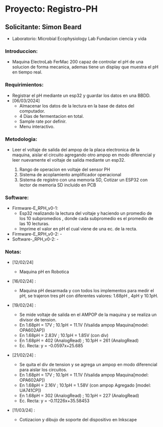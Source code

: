 # Proyecto: Registro-PH
## Solicitante: Simon Beard
- Laboratorio: Microbial Ecophysiology Lab Fundacion ciencia y vida

### Introduccion: 
- Maquina ElectroLab FerMac 200 capaz de controlar el pH de una solucion de forma mecanica, ademas tiene un display que muestra el pH en tiempo real.

### Requirimientos: 
- Registrar el pH mediante un esp32 y guardar los datos en una BBDD.
- [06/03/2024]
	- Almacenar los datos de la lectura en la base de datos del computador.
	- 4 Dias de fermentacion en total.
	- Sample rate por definir.
	- Menu interactivo.

### Metodologia: 
- Leer el voltaje de salida del ampop de la placa electronica de la maquina, aislar el circuito agregando otro ampop en modo diferencial y leer nuevamente el voltaje de salida mediante un esp32.

  1) Rango de operacion en voltaje del sensor PH
  2) Sistema de acoplamiento amplificador operacional
  3) Sistema de registro con una memoria SD, Cotizar un ESP32 con lector de memoria SD incluido en PCB

### Software: 
- Firmware-E_RPH_v0-1:
	- Esp32 realizando la lectura del voltaje y haciendo un promedio de los 10 subpromedios , donde cada subpromedio es el promedio de las 10 lecturas.
	- Imprime el valor en pH el cual viene de una ec. de la recta.
- Firmware-E_RPH_v0-2: -
- Software-_RPH_v0-2: -

### Notas:
- [12/02/24]
	- Maquina pH en Robotica 
- [16/02/24] : 
	- Maquina pH desarmada y con todos los implementos para medir el pH, se trajeron tres pH con diferentes valores: 1.68pH , 4pH y 10.1pH. 
- [19/02/24] : 
	- Se mide voltaje de salida en el AMPOP de la maquina y se realiza un divisor de tension. 
	- En 1.68pH = 17V ; 10.1pH = 11.1V (Vsalida ampop Maquina[model: OPA602AP])
	- En 1.68pH = 2.83V ; 10.1pH = 1.85V (con div)
	- En 1.68pH = 402 (AnalogRead) ; 10.1pH = 261 (AnalogRead)
	- Ec. Recta: y = -0.0597x+25.685

- [21/02/24] : 
	- Se quita el div de tension y se agrega un ampop en modo diferencial para aislar los circuitos. 
	- En 1.68pH = 17V ; 10.1pH = 11.1V (Vsalida ampop Maquina[model: OPA602AP])
	- En 1.68pH = 2.16V ; 10.1pH = 1.58V (con ampop Agregado [model: UA741CP])
	- En 1.68pH = 302 (AnalogRead) ; 10.1pH = 227 (AnalogRead)
	- Ec. Recta: y = -0.11226x+35.58453

- [11/03/24] : 
	- Cotizacion y dibujo de soporte del dispositivo en Inkscape


